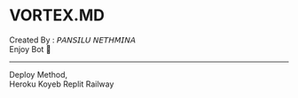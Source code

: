# VORTEX.MD
Created By : 𝘗𝘈𝘕𝘚𝘐𝘓𝘜 𝘕𝘌𝘛𝘏𝘔𝘐𝘕𝘈<br>
Enjoy Bot 💝
______________________________________________

Deploy Method,<br>
    Heroku
    Koyeb
    Replit
    Railway 
    


